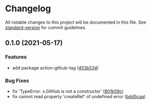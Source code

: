 # Changelog

All notable changes to this project will be documented in this file. See [standard-version](https://github.com/conventional-changelog/standard-version) for commit guidelines.

## 0.1.0 (2021-05-17)


### Features

* add package action-github-tag ([453b534](https://github.com/fundamend/fundamend/commit/453b5340c414b2e9e9dd5ca9fa2fe5dd9e7f64cb))


### Bug Fixes

* fix 'TypeError: s.GitHub is not a constructor' ([801b59c](https://github.com/fundamend/fundamend/commit/801b59caa69dbd2e0599d9f15c1fe973029c6d47))
* fix cannot read property 'createRef' of undefined error ([bdd5caa](https://github.com/fundamend/fundamend/commit/bdd5caa0c13836594201844d4b8b986bca1e4afd))
